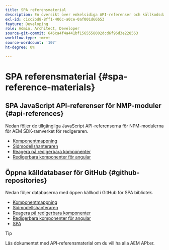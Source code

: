 ```yaml
---
title: SPA referensmaterial
description: En översikt över enkelsidiga API-referenser och källkodsdatabaser
exl-id: c1cc2bd8-8ff1-406c-a0ce-0af001d66b53
feature: Developing
role: Admin, Architect, Developer
source-git-commit: 646ca4f4a441bf1565558002dcd6f96d3e228563
workflow-type: tm+mt
source-wordcount: '107'
ht-degree: 0%

---
```


# SPA referensmaterial {#spa-reference-materials}

## SPA JavaScript API-referenser för NMP-moduler {#api-references}

Nedan följer de tillgängliga JavaScript API-referenserna för NPM-modulerna för AEM SDK-ramverket för redigeraren.

* [Komponentmappning](https://www.npmjs.com/package/@adobe/aem-spa-component-mapping)
* [Sidmodellshanteraren](https://www.npmjs.com/package/@adobe/aem-spa-model-manager)
* [Reagera på redigerbara komponenter](https://www.npmjs.com/package/@adobe/aem-react-editable-components)
* [Redigerbara komponenter för angular](https://www.npmjs.com/package/@adobe/aem-angular-editable-components)

## Öppna källdatabaser för GitHub {#github-repositories}

Nedan följer databaserna med öppen källkod i GitHub för SPA bibliotek.

* [Komponentmappning](https://github.com/adobe/aem-spa-component-mapping)
* [Sidmodellshanteraren](https://github.com/adobe/aem-spa-page-model-manager)
* [Reagera på redigerbara komponenter](https://github.com/adobe/aem-react-editable-components)
* [Redigerbara komponenter för angular](https://github.com/adobe/aem-angular-editable-components)
* [SPA](https://github.com/adobe/aem-spa-project-core)

>[!TIP]
>
>Läs dokumentet med API-referensmaterial om du vill ha alla AEM API:er.

